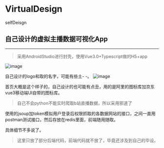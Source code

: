 # VirtualDesign
selfDeisgn
## 自己设计的虚拟主播数据可视化App

***

>采用AndroidStudio进行封壳，使用Vue3.0+Typescript做的H5+app

![image](https://user-images.githubusercontent.com/48997328/230912384-b75a0858-a640-43dc-a69a-f603591176ec.png)


自己设计的logo和取的名字，可能有些土- -。
![image](https://user-images.githubusercontent.com/48997328/230912308-b954d6b4-da0a-413f-bf46-4a8649e3668d.png)


首页大概是这个样子的，自己设计的也可能有点丑，用的是阿里的图标库加京东vue3移动端UI自带的图标库。

> 自己不会python不能实时爬取b站直播数据，所以采用邪道了

使用的jsoup加token模拟用户登录后权限抓取的各数据网站的接口，之间一直用postman测试接口，然后存放在redis里面，前端随用随取。

具体细节不多说了。

>这里只放了部分后端代码，前端代码就不放了，毕竟还涉及到自己的毕设。

